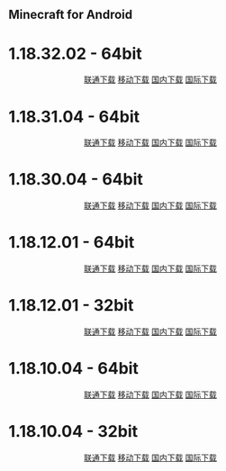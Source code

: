 ## Minecraft for Android

# 1.18.32.02 - 64bit

<p align="center">
    <a class="btn" rel="noopener noreferrer" href="https://download.fuibafuyu.cn/d/123/Program/Android/Minecraft/Minecraft_1.18.32.02_arm64-v8a.apk">联通下载</a>
    <a class="btn" rel="noopener noreferrer" href="https://download.fuibafuyu.cn/d/139/Program/Android/Minecraft/Minecraft_1.18.32.02_arm64-v8a.apk">移动下载</a>
    <a class="btn" rel="noopener noreferrer" href="https://download.fuibafuyu.cn/d/Ali/Program/Android/Minecraft/Minecraft_1.18.32.02_arm64-v8a.apk">国内下载</a>
    <a class="btn" rel="noopener noreferrer" href="https://download.fuibafuyu.cn/d/OD/Program/Android/Minecraft/Minecraft_1.18.32.02_arm64-v8a.apk">国际下载</a>
</p>

# 1.18.31.04 - 64bit

<p align="center">
    <a class="btn" rel="noopener noreferrer" href="https://download.fuibafuyu.cn/d/123/Program/Android/Minecraft/Minecraft_1.18.31.04_arm64-v8a.apk">联通下载</a>
    <a class="btn" rel="noopener noreferrer" href="https://download.fuibafuyu.cn/d/139/Program/Android/Minecraft/Minecraft_1.18.31.04_arm64-v8a.apk">移动下载</a>
    <a class="btn" rel="noopener noreferrer" href="https://download.fuibafuyu.cn/d/Ali/Program/Android/Minecraft/Minecraft_1.18.31.04_arm64-v8a.apk">国内下载</a>
    <a class="btn" rel="noopener noreferrer" href="https://download.fuibafuyu.cn/d/OD/Program/Android/Minecraft/Minecraft_1.18.31.04_arm64-v8a.apk">国际下载</a>
</p>

# 1.18.30.04 - 64bit

<p align="center">
    <a class="btn" rel="noopener noreferrer" href="https://download.fuibafuyu.cn/d/123/Program/Android/Minecraft/Minecraft_1.18.30.04_arm64-v8a.apk">联通下载</a>
    <a class="btn" rel="noopener noreferrer" href="https://download.fuibafuyu.cn/d/139/Program/Android/Minecraft/Minecraft_1.18.30.04_arm64-v8a.apk">移动下载</a>
    <a class="btn" rel="noopener noreferrer" href="https://download.fuibafuyu.cn/d/Ali/Program/Android/Minecraft/Minecraft_1.18.30.04_arm64-v8a.apk">国内下载</a>
    <a class="btn" rel="noopener noreferrer" href="https://download.fuibafuyu.cn/d/OD/Program/Android/Minecraft/Minecraft_1.18.30.04_arm64-v8a.apk">国际下载</a>
</p>

# 1.18.12.01 - 64bit

<p align="center">
    <a class="btn" rel="noopener noreferrer" href="https://download.fuibafuyu.cn/d/123/Program/Android/Minecraft/Minecraft_1.18.12.01_arm64-v8a.apk">联通下载</a>
    <a class="btn" rel="noopener noreferrer" href="https://download.fuibafuyu.cn/d/139/Program/Android/Minecraft/Minecraft_1.18.12.01_arm64-v8a.apk">移动下载</a>
    <a class="btn" rel="noopener noreferrer" href="https://download.fuibafuyu.cn/d/Ali/Program/Android/Minecraft/Minecraft_1.18.12.01_arm64-v8a.apk">国内下载</a>
    <a class="btn" rel="noopener noreferrer" href="https://download.fuibafuyu.cn/d/OD/Program/Android/Minecraft/Minecraft_1.18.12.01_arm64-v8a.apk">国际下载</a>
</p>

# 1.18.12.01 - 32bit

<p align="center">
    <a class="btn" rel="noopener noreferrer" href="https://download.fuibafuyu.cn/d/123/Program/Android/Minecraft/Minecraft_1.18.12.01_armeabi-v7a.apk">联通下载</a>
    <a class="btn" rel="noopener noreferrer" href="https://download.fuibafuyu.cn/d/139/Program/Android/Minecraft/Minecraft_1.18.12.01_armeabi-v7a.apk">移动下载</a>
    <a class="btn" rel="noopener noreferrer" href="https://download.fuibafuyu.cn/d/Ali/Program/Android/Minecraft/Minecraft_1.18.12.01_armeabi-v7a.apk">国内下载</a>
    <a class="btn" rel="noopener noreferrer" href="https://download.fuibafuyu.cn/d/OD/Program/Android/Minecraft/Minecraft_1.18.12.01_armeabi-v7a.apk">国际下载</a>
</p>

# 1.18.10.04 - 64bit

<p align="center">
    <a class="btn" rel="noopener noreferrer" href="https://download.fuibafuyu.cn/d/123/Program/Android/Minecraft/Minecraft_1.18.10.04_arm64-v8a.apk">联通下载</a>
    <a class="btn" rel="noopener noreferrer" href="https://download.fuibafuyu.cn/d/139/Program/Android/Minecraft/Minecraft_1.18.10.04_arm64-v8a.apk">移动下载</a>
    <a class="btn" rel="noopener noreferrer" href="https://download.fuibafuyu.cn/d/Ali/Program/Android/Minecraft/Minecraft_1.18.10.04_arm64-v8a.apk">国内下载</a>
    <a class="btn" rel="noopener noreferrer" href="https://download.fuibafuyu.cn/d/OD/Program/Android/Minecraft/Minecraft_1.18.10.04_arm64-v8a.apk">国际下载</a>
</p>

# 1.18.10.04 - 32bit

<p align="center">
    <a class="btn" rel="noopener noreferrer" href="https://download.fuibafuyu.cn/d/123/Program/Android/Minecraft/Minecraft_1.18.10.04_armeabi-v7a.apk">联通下载</a>
    <a class="btn" rel="noopener noreferrer" href="https://download.fuibafuyu.cn/d/139/Program/Android/Minecraft/Minecraft_1.18.10.04_armeabi-v7a.apk">移动下载</a>
    <a class="btn" rel="noopener noreferrer" href="https://download.fuibafuyu.cn/d/Ali/Program/Android/Minecraft/Minecraft_1.18.10.04_armeabi-v7a.apk">国内下载</a>
    <a class="btn" rel="noopener noreferrer" href="https://download.fuibafuyu.cn/d/OD/Program/Android/Minecraft/Minecraft_1.18.10.04_armeabi-v7a.apk">国际下载</a>
</p>
